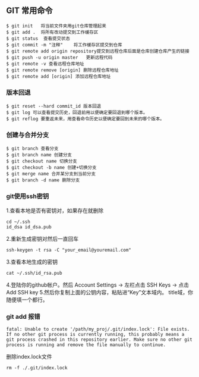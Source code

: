 ## GIT 常用命令

    $ git init   将当前文件夹用git仓库管理起来
    $ git add .  将所有改动提交到工作缓存区
    $ git status  查看提交状态
    $ git commit -m "注释"    将工作缓存区提交到仓库
    $ git remote add origin repository提交到远程仓库后面是仓库创建仓库产生的链接
    $ git push -u origin master   更新远程代码
    $ git remote -v 查看远程仓库地址
    $ git remote remove [origin] 删除远程仓库地址
    $ git remote add [origin] 添加远程仓库地址

### 版本回退
    $ git reset --hard commit_id 版本回退
    $ git log 可以查看提交历史，回退前用以便确定要回退到哪个版本。
    $ git reflog 要重返未来，用查看命令历史以便确定要回到未来的哪个版本。

### 创建与合并分支

    $ git branch 查看分支
    $ git branch name 创建分支
    $ git checkout name 切换分支
    $ git checkout -b name 创建+切换分支
    $ git merge name 合并某分支到当前分支
    $ git branch -d name 删除分支

### git使用ssh密钥
1.查看本地是否有密钥对，如果存在就删除

    cd ~/.ssh
    id_dsa id_dsa.pub
2.重新生成密钥对然后一直回车

    ssh-keygen -t rsa -C "your_email@youremail.com"
3.查看本地生成的密钥

    cat ~/.ssh/id_rsa.pub
4.登陆你的github帐户。然后 Account Settings -> 左栏点击 SSH Keys -> 点击 Add SSH key
5.然后你复制上面的公钥内容，粘贴进“Key”文本域内。 title域，你随便填一个都行。 

### git add 报错

    fatal: Unable to create '/path/my_proj/.git/index.lock': File exists.
    If no other git process is currently running, this probably means a
    git process crashed in this repository earlier. Make sure no other git
    process is running and remove the file manually to continue.
 
删除index.lock文件

    rm -f ./.git/index.lock